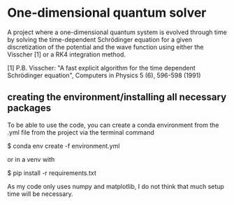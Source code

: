 # One-dimensional quantum solver
A project where a one-dimensional quantum system is
evolved through time by solving the time-dependent
Schrödinger equation for a given discretization
of the potential and the wave function using either
the Visscher [1] or a RK4 integration method.

[1] P.B. Visscher: "A fast explicit algorithm for the time dependent 
    Schrödinger equation", Computers in  Physics 5 (6), 596-598 (1991)

## creating the environment/installing all necessary packages
To be able to use the code, you can create a conda environment
from the .yml file from the project via the terminal command

$ conda env create -f environment.yml

or in a venv with

$ pip install -r requirements.txt

As my code only uses numpy and matplotlib, I do not think 
that much setup time will be necessary.